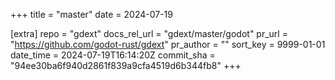 +++
title = "master"
date = 2024-07-19

[extra]
repo = "gdext"
docs_rel_url = "gdext/master/godot"
pr_url = "https://github.com/godot-rust/gdext"
pr_author = ""
sort_key = 9999-01-01
date_time = 2024-07-19T16:14:20Z
commit_sha = "94ee30ba6f940d2861f839a9cfa4519d6b344fb8"
+++



